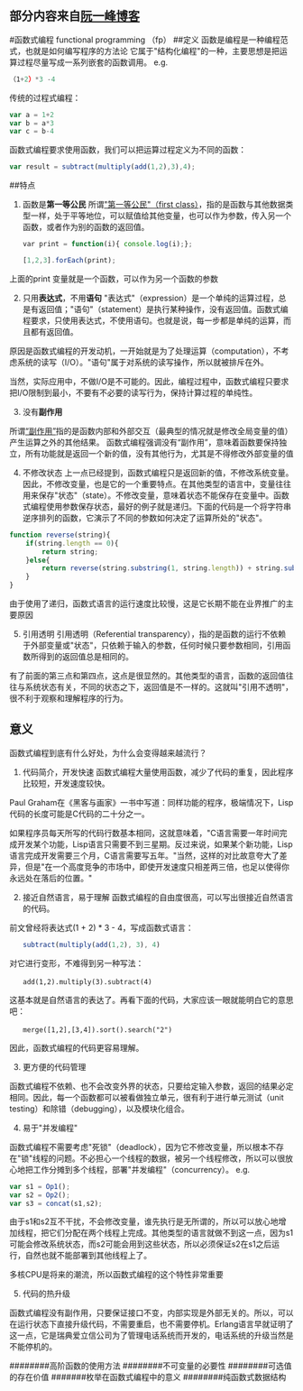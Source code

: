 部分内容来自[阮一峰博客](http://www.ruanyifeng.com/blog/2012/04/functional_programming.html)
------
#函数式编程 functional programming （fp）
##定义
函数是编程是一种编程范式，也就是如何编写程序的方法论
它属于"结构化编程"的一种，主要思想是把运算过程尽量写成一系列嵌套的函数调用。
e.g.
```js
（1+2）*3 -4
```
传统的过程式编程：

```js
var a = 1+2
var b = a*3
var c = b-4
```

函数式编程要求使用函数，我们可以把运算过程定义为不同的函数：
```js
var result = subtract(multiply(add(1,2),3),4);
```

##特点
1. 函数是**第一等公民**
所谓["第一等公民"（first class）](https://en.wikipedia.org/wiki/First-class_function)，指的是函数与其他数据类型一样，处于平等地位，可以赋值给其他变量，也可以作为参数，传入另一个函数，或者作为别的函数的返回值。

```js
　　var print = function(i){ console.log(i);};

　　[1,2,3].forEach(print);

```
上面的print 变量就是一个函数，可以作为另一个函数的参数

2. 只用**表达式**，不用**语句**
"表达式"（expression）是一个单纯的运算过程，总是有返回值；"语句"（statement）是执行某种操作，没有返回值。函数式编程要求，只使用表达式，不使用语句。也就是说，每一步都是单纯的运算，而且都有返回值。

原因是函数式编程的开发动机，一开始就是为了处理运算（computation），不考虑系统的读写（I/O）。"语句"属于对系统的读写操作，所以就被排斥在外。

当然，实际应用中，不做I/O是不可能的。因此，编程过程中，函数式编程只要求把I/O限制到最小，不要有不必要的读写行为，保持计算过程的单纯性。

3. 没有**副作用**

所谓[“副作用”](https://en.wikipedia.org/wiki/Side_effect_computer_science)指的是函数内部和外部交互（最典型的情况就是修改全局变量的值）产生运算之外的其他结果。
函数式编程强调没有“副作用”，意味着函数要保持独立，所有功能就是返回一个新的值，没有其他行为，尤其是不得修改外部变量的值

4. 不修改状态
上一点已经提到，函数式编程只是返回新的值，不修改系统变量。因此，不修改变量，也是它的一个重要特点。在其他类型的语言中，变量往往用来保存"状态"（state）。不修改变量，意味着状态不能保存在变量中。函数式编程使用参数保存状态，最好的例子就是递归。下面的代码是一个将字符串逆序排列的函数，它演示了不同的参数如何决定了运算所处的"状态"。
```js
function reverse(string){
    if(string.length == 0){
        return string;
    }else{
        return reverse(string.substring(1, string.length)) + string.substring(0,1);
    }
}
```
由于使用了递归，函数式语言的运行速度比较慢，这是它长期不能在业界推广的主要原因

5. 引用透明
引用透明（Referential transparency），指的是函数的运行不依赖于外部变量或"状态"，只依赖于输入的参数，任何时候只要参数相同，引用函数所得到的返回值总是相同的。

有了前面的第三点和第四点，这点是很显然的。其他类型的语言，函数的返回值往往与系统状态有关，不同的状态之下，返回值是不一样的。这就叫"引用不透明"，很不利于观察和理解程序的行为。

## 意义
函数式编程到底有什么好处，为什么会变得越来越流行？
1. 代码简介，开发快速
函数式编程大量使用函数，减少了代码的重复，因此程序比较短，开发速度较快。

Paul Graham在《黑客与画家》一书中写道：同样功能的程序，极端情况下，Lisp代码的长度可能是C代码的二十分之一。

如果程序员每天所写的代码行数基本相同，这就意味着，"C语言需要一年时间完成开发某个功能，Lisp语言只需要不到三星期。反过来说，如果某个新功能，Lisp语言完成开发需要三个月，C语言需要写五年。"当然，这样的对比故意夸大了差异，但是"在一个高度竞争的市场中，即使开发速度只相差两三倍，也足以使得你永远处在落后的位置。"

2. 接近自然语言，易于理解
函数式编程的自由度很高，可以写出很接近自然语言的代码。

前文曾经将表达式(1 + 2) * 3 - 4，写成函数式语言：
```js
　　subtract(multiply(add(1,2), 3), 4)
```
对它进行变形，不难得到另一种写法：

```
　　add(1,2).multiply(3).subtract(4)
```
这基本就是自然语言的表达了。再看下面的代码，大家应该一眼就能明白它的意思吧：

```
　　merge([1,2],[3,4]).sort().search("2")
```
因此，函数式编程的代码更容易理解。

3. 更方便的代码管理

函数式编程不依赖、也不会改变外界的状态，只要给定输入参数，返回的结果必定相同。因此，每一个函数都可以被看做独立单元，很有利于进行单元测试（unit testing）和除错（debugging），以及模块化组合。

4. 易于"并发编程"

函数式编程不需要考虑"死锁"（deadlock），因为它不修改变量，所以根本不存在"锁"线程的问题。不必担心一个线程的数据，被另一个线程修改，所以可以很放心地把工作分摊到多个线程，部署"并发编程"（concurrency）。
e.g.

```js
var s1 = Op1();
var s2 = Op2();
var s3 = concat(s1,s2);
```
由于s1和s2互不干扰，不会修改变量，谁先执行是无所谓的，所以可以放心地增加线程，把它们分配在两个线程上完成。其他类型的语言就做不到这一点，因为s1可能会修改系统状态，而s2可能会用到这些状态，所以必须保证s2在s1之后运行，自然也就不能部署到其他线程上了。

多核CPU是将来的潮流，所以函数式编程的这个特性非常重要

5. 代码的热升级

函数式编程没有副作用，只要保证接口不变，内部实现是外部无关的。所以，可以在运行状态下直接升级代码，不需要重启，也不需要停机。Erlang语言早就证明了这一点，它是瑞典爱立信公司为了管理电话系统而开发的，电话系统的升级当然是不能停机的。

########高阶函数的使用方法
########不可变量的必要性
########可选值的存在价值
#######枚举在函数式编程中的意义
########纯函数式数据结构